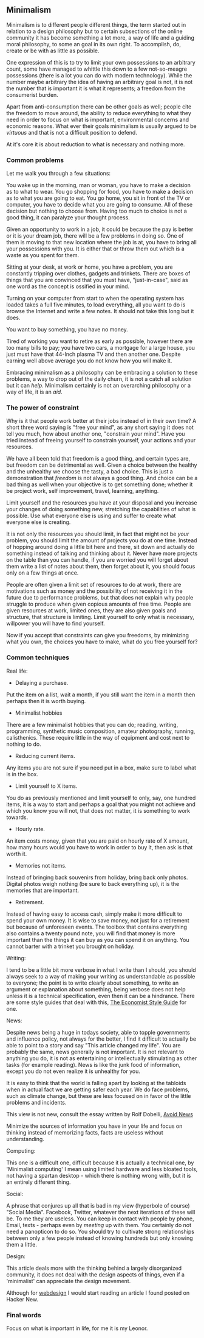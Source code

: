 ## Minimalism

Minimalism is to different people different things, the term started out in
relation to a design philosophy but to certain subsections of the online
community it has become something a lot more, a way of life and a guiding moral 
philosophy, to some an goal in its own right. To accomplish, do, create or be
with as little as possible.

One expression of this is to try to limit your own possessions to an arbitrary
count, some have managed to whittle this down to a few not-so-meagre possessions
(there is a lot you can do with modern technology). While the number maybe
arbitrary the idea of having an arbitrary goal is not, it is not the number that
is important it is what it represents; a freedom from the consumerist burden.

Apart from anti-consumption there can be other goals as well; people cite the
freedom to move around, the ability to reduce everything to what they need in
order to focus on what is important, environmental concerns and economic
reasons. What ever their goals minimalism is usually argued to be *virtuous* and
that is not a difficult position to defend.

At it's core it is about reduction to what is necessary and nothing more.

### Common problems

Let me walk you through a few situations:

You wake up in the morning, man or woman, you have to make a decision as to what
to wear. You go shopping for food, you have to make a decision as to what you
are going to eat. You go home, you sit in front of the TV or computer, you have
to decide what you are going to consume. All of these decision but nothing to
choose from. Having too much to choice is not a good thing, it can paralyze your
thought process.

Given an opportunity to work in a job, it could be because the pay is better or
it is your dream job, there will be a few problems in doing so. One of them is
moving to that new location where the job is at, you have to bring all your
possessions with you. It is either that or throw them out which is a waste as
you spent for them. 

Sitting at your desk, at work or home, you have a problem, you are constantly
tripping over clothes, gadgets and trinkets. There are boxes of things that you
are convinced that you must have, "just-in-case", said as one word as the
concept is ossified in your mind. 

Turning on your computer from start to when the operating system has loaded
takes a full five minutes, to load everything, all you want to do is browse the
Internet and write a few notes. It should not take this long but it does.

You want to buy something, you have no money.

Tired of working you want to retire as early as possible, however there are too
many bills to pay; you have two cars, a mortgage for a large house, you just
must have that 44-Inch plasma TV and then another one. Despite earning well
above average you do not know how you will make it.

Embracing minimalism as a philosophy can be embracing a solution to these
problems, a way to drop out of the daily churn, it is not a catch all solution
but it can *help*. Minimalism certainly is not an overarching philosophy or a
way of life, it is an *aid*.


### The power of constraint

Why is it that people work better at their jobs instead of in their own time? A
short three word saying is "free your mind", as any short saying it does not
tell you much, how about another one, "constrain your mind". Have you tried
instead of freeing yourself to constrain yourself, your actions and your
resources.

We have all been told that freedom is a good thing, and certain types are, but
freedom can be detrimental as well. Given a choice between the healthy and the
unhealthy we choose the tasty, a bad choice. This is just a demonstration that
*freedom* is not always a good thing. And choice can be a bad thing as well when
your objective is to get something done; whether it be project work, self
improvement, travel, learning, anything. 

Limit yourself and the resources you have at your disposal and you increase your
changes of doing something new, stretching the capabilities of what is possible.
Use what everyone else is using and suffer to create what everyone else is
creating. 

It is not only the resources you should limit, in fact that might not be *your*
problem, you should limit the amount of projects you do at one time. Instead of
hopping around doing a little bit here and there, sit down and actually do
something instead of talking and thinking about it. Never have more projects on
the table than you can handle, if you are worried you will forget about them
write a list of notes about them, then forget about it, you should focus only on
a few things at once.

People are often given a limit set of resources to do at work, there are
motivations such as money and the possibility of not receiving it in the future
due to performance problems, but that does not explain why people struggle to
produce when given copious amounts of free time. People are given resources at
work, limited ones, they are also given goals and structure, that structure is
limiting. Limit yourself to only what is necessary, willpower you will have to
find yourself.

Now if you accept that constraints can give you freedoms, by minimizing what you
own, the choices you have to make, what do you free yourself for?

### Common techniques

Real life:

* Delaying a purchase.

Put the item on a list, wait a month, if you still want the item in a month then
perhaps then it is worth buying.

* Minimalist hobbies

There are a few minimalist hobbies that you can do; reading, writing,
programming, synthetic music composition, amateur photography, running,
calisthenics. These require little in the way of equipment and cost next to
nothing to do. 

* Reducing current items.

Any items you are not sure if you need put in a box, make sure to label what is
in the box. 

* Limit yourself to X items.

You do as previously mentioned and limit yourself to only, say, one hundred
items, it is a way to start and perhaps a goal that you might not achieve and
which you know you will not, that does not matter, it is something to work
towards.

* Hourly rate.

An item costs money, given that you are paid on hourly rate of X amount, how
many hours would you have to work in order to buy it, then ask is that worth it.

* Memories not items.

Instead of bringing back souvenirs from holiday, bring back only photos. Digital
photos weigh nothing (be sure to back everything up), it is the memories that
are important.

* Retirement.

Instead of having easy to access cash, simply make it more difficult to spend
your own money. It is wise to save money, not just for a retirement but because
of unforeseen events. The toolbox that contains everything also contains a
twenty pound note, you will find that money is more important than the things it
can buy as you can spend it on anything. You cannot barter with a trinket you
brought on holiday.

Writing:

I tend to be a little bit more verbose in what I write than I should, you should
always seek to a way of making your writing as understandable as possible to
everyone; the point is to write clearly about something, to write an argument or
explanation about something, being verbose does not help unless it is a
technical specification, even then it can be a hindrance. There are some style
guides that deal with this, [The Economist Style Guide][]
for one.

News:

Despite news being a huge in todays society, able to topple governments and
influence policy, not always for the better, I find it difficult to actually be
able to point to a story and say "This article changed my life". You are
probably the same, news generally is not important. It is not relevant to
anything you do, it is not as entertaining or intellectually stimulating as
other tasks (for example reading). News is like the junk food of information,
except you do not even realize it is unhealthy for you.

It is easy to think that the world is falling apart by looking at the tabloids
when in actual fact we are getting safer each year. We do face problems, such as
climate change, but these are less focused on in favor of the little problems
and incidents.

This view is not new, consult the essay written by Rolf Dobelli, [Avoid News][]

Minimize the sources of information you have in your life and focus on thinking
instead of memorizing facts, facts are useless without understanding.

Computing:

This one is a difficult one, difficult because it is actually a technical one,
by 'Minimalist computing' I mean using limited hardware and less bloated tools,
not having a spartan desktop - which there is nothing wrong with, but it is an
entirely different thing.

Social:

A phrase that conjures up all that is bad in my view (hyperbole of course)
"Social Media". Facebook, Twitter, whatever the next iterations of these will
be. To me they are useless. You can keep in contact with people by phone, Email,
texts - perhaps even by *meeting* up with them. You certainly do not need a
panopticon to do so. You should try to cultivate strong relationships between
only a few people instead of knowing hundreds but only knowing them a little.

Design:

This article deals more with the thinking behind a largely disorganized
community, it does not deal with the design aspects of things, even if a
'minimalist' can appreciate the design movement.

Although for [webdesign][] I would start reading an article I found posted on 
Hacker New.

### Final words

Focus on what is important in life, for me it is my Leonor.

[webdesign]: http://justinjackson.ca/words.html
[Avoid News]: http://dobelli.com/wp-content/uploads/2010/08/Avoid_News_Part1_TEXT.pdf
[The Economist Style Guide]:http://www.economist.com/styleguide/introduction
